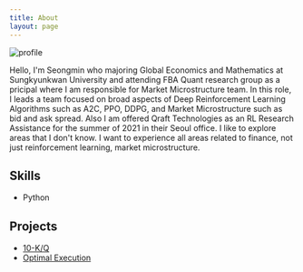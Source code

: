 ```yaml
---
title: About
layout: page
---
```


![profile](https://user-images.githubusercontent.com/76901622/130374428-121c6ca8-86a4-4485-862c-f83897e3ac52.jpg)

<p>Hello, I'm Seongmin who majoring Global Economics and Mathematics at Sungkyunkwan University and attending FBA Quant research group as a pricipal where I am responsible for Market Microstructure team. In this role, I leads a team focused on broad aspects of Deep Reinforcement Learning Algorithms such as A2C, PPO, DDPG, and Market Microstructure such as bid and ask spread. Also I am offered Qraft Technologies as an RL Research Assistance for the summer of 2021 in their Seoul office. I like to explore areas that I don't know. I want to experience all areas related to finance, not just reinforcement learning, market microstructure.</p>

<h2>Skills</h2>

<ul class="skill-list">
	<li>Python</li>
</ul>

<h2>Projects</h2>

<ul>
	<li><a href="https://github.com/seongmin-Jo/10-K-Q-NLP">10-K/Q</a></li>
	<li><a href="https://github.com/seongmin-Jo/Optimal-Execution">Optimal Execution</a></li>
</ul>
